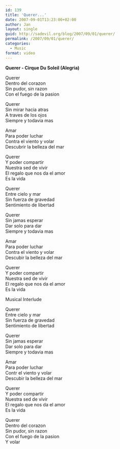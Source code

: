 ```yaml
---
id: 139
title: 'Querer...'
date: 2007-09-01T13:23:00+02:00
author: Jan
layout: single
guid: http://sadevil.org/blog/2007/09/01/querer/
permalink: /2007/09/01/querer/
categories:
  - Music
format: video
---
```

**Querer - Cirque Du Soleil (Alegria)**

  
<!--more-->

Querer  
Dentro del corazon  
Sin pudor, sin razon  
Con el fuego de la pasion

Querer  
Sin mirar hacia atras  
A traves de los ojos  
Siempre y todavia mas

Amar  
Para poder luchar  
Contra el viento y volar  
Descubrir la belleza del mar

Querer  
Y poder compartir  
Nuestra sed de vivir  
El regalo que nos da el amor  
Es la vida

Querer  
Entre cielo y mar  
Sin fuerza de gravedad  
Sentimiento de libertad

Querer  
Sin jamas esperar  
Dar solo para dar  
Siempre y todavia mas

Amar  
Para poder luchar  
Contra el viento y volar  
Descubir la belleza del mar

Querer  
Y poder compartir  
Nuestra sed de vivir  
El regalo que nos da el amor  
Es la vida

Musical Interlude

Querer  
Entre cielo y mar  
Sin fuerza de gravedad  
Sentimiento de libertad

Querer  
Sin jamas esperar  
Dar solo para dar  
Siempre y todavia mas

Amar  
Para poder luchar  
Contr el viento y volar  
Descubir la belleza del mar

Querer  
Y poder compartir  
Nuestra sed de vivir  
El regalo que nos da el amor  
Es la vida

Querer  
Dentro del corazon  
Sin pudor, sin razon  
Con el fuego de la pasion  
Y volar